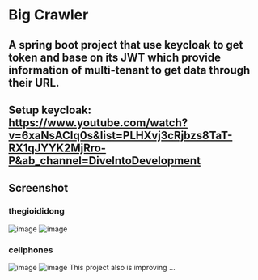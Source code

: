 # Big Crawler 
## A spring boot project that use keycloak to get token and base on its JWT which provide information of multi-tenant to get data through their URL.
## Setup keycloak: https://www.youtube.com/watch?v=6xaNsACIq0s&list=PLHXvj3cRjbzs8TaT-RX1qJYYK2MjRro-P&ab_channel=DiveIntoDevelopment
## Screenshot
### thegioididong
![image](https://github.com/JavisNgo/Big-Crawler/assets/114910475/91798c38-fc84-459c-aa7c-b2a535457a33)
![image](https://github.com/JavisNgo/Big-Crawler/assets/114910475/88dc1f12-65c6-4784-939a-85a619e6747c)
### cellphones
![image](https://github.com/JavisNgo/Big-Crawler/assets/114910475/6e475638-e445-4f59-8489-f1d26b7bcbb3)
![image](https://github.com/JavisNgo/Big-Crawler/assets/114910475/bd3ba5d6-666e-4089-a8b4-a0bafe660312)
This project also is improving ...
